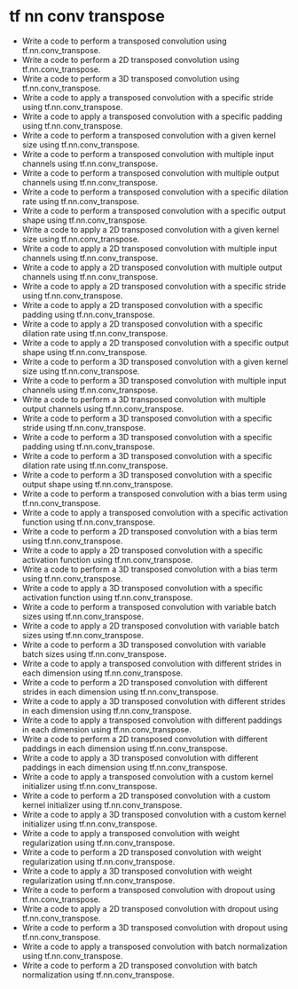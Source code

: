 # tf nn conv transpose

- Write a code to perform a transposed convolution using tf.nn.conv_transpose.
- Write a code to perform a 2D transposed convolution using tf.nn.conv_transpose.
- Write a code to perform a 3D transposed convolution using tf.nn.conv_transpose.
- Write a code to apply a transposed convolution with a specific stride using tf.nn.conv_transpose.
- Write a code to apply a transposed convolution with a specific padding using tf.nn.conv_transpose.
- Write a code to perform a transposed convolution with a given kernel size using tf.nn.conv_transpose.
- Write a code to perform a transposed convolution with multiple input channels using tf.nn.conv_transpose.
- Write a code to perform a transposed convolution with multiple output channels using tf.nn.conv_transpose.
- Write a code to perform a transposed convolution with a specific dilation rate using tf.nn.conv_transpose.
- Write a code to perform a transposed convolution with a specific output shape using tf.nn.conv_transpose.
- Write a code to apply a 2D transposed convolution with a given kernel size using tf.nn.conv_transpose.
- Write a code to apply a 2D transposed convolution with multiple input channels using tf.nn.conv_transpose.
- Write a code to apply a 2D transposed convolution with multiple output channels using tf.nn.conv_transpose.
- Write a code to apply a 2D transposed convolution with a specific stride using tf.nn.conv_transpose.
- Write a code to apply a 2D transposed convolution with a specific padding using tf.nn.conv_transpose.
- Write a code to apply a 2D transposed convolution with a specific dilation rate using tf.nn.conv_transpose.
- Write a code to apply a 2D transposed convolution with a specific output shape using tf.nn.conv_transpose.
- Write a code to perform a 3D transposed convolution with a given kernel size using tf.nn.conv_transpose.
- Write a code to perform a 3D transposed convolution with multiple input channels using tf.nn.conv_transpose.
- Write a code to perform a 3D transposed convolution with multiple output channels using tf.nn.conv_transpose.
- Write a code to perform a 3D transposed convolution with a specific stride using tf.nn.conv_transpose.
- Write a code to perform a 3D transposed convolution with a specific padding using tf.nn.conv_transpose.
- Write a code to perform a 3D transposed convolution with a specific dilation rate using tf.nn.conv_transpose.
- Write a code to perform a 3D transposed convolution with a specific output shape using tf.nn.conv_transpose.
- Write a code to perform a transposed convolution with a bias term using tf.nn.conv_transpose.
- Write a code to apply a transposed convolution with a specific activation function using tf.nn.conv_transpose.
- Write a code to perform a 2D transposed convolution with a bias term using tf.nn.conv_transpose.
- Write a code to apply a 2D transposed convolution with a specific activation function using tf.nn.conv_transpose.
- Write a code to perform a 3D transposed convolution with a bias term using tf.nn.conv_transpose.
- Write a code to apply a 3D transposed convolution with a specific activation function using tf.nn.conv_transpose.
- Write a code to perform a transposed convolution with variable batch sizes using tf.nn.conv_transpose.
- Write a code to apply a 2D transposed convolution with variable batch sizes using tf.nn.conv_transpose.
- Write a code to perform a 3D transposed convolution with variable batch sizes using tf.nn.conv_transpose.
- Write a code to apply a transposed convolution with different strides in each dimension using tf.nn.conv_transpose.
- Write a code to perform a 2D transposed convolution with different strides in each dimension using tf.nn.conv_transpose.
- Write a code to apply a 3D transposed convolution with different strides in each dimension using tf.nn.conv_transpose.
- Write a code to apply a transposed convolution with different paddings in each dimension using tf.nn.conv_transpose.
- Write a code to perform a 2D transposed convolution with different paddings in each dimension using tf.nn.conv_transpose.
- Write a code to apply a 3D transposed convolution with different paddings in each dimension using tf.nn.conv_transpose.
- Write a code to apply a transposed convolution with a custom kernel initializer using tf.nn.conv_transpose.
- Write a code to perform a 2D transposed convolution with a custom kernel initializer using tf.nn.conv_transpose.
- Write a code to apply a 3D transposed convolution with a custom kernel initializer using tf.nn.conv_transpose.
- Write a code to apply a transposed convolution with weight regularization using tf.nn.conv_transpose.
- Write a code to perform a 2D transposed convolution with weight regularization using tf.nn.conv_transpose.
- Write a code to apply a 3D transposed convolution with weight regularization using tf.nn.conv_transpose.
- Write a code to perform a transposed convolution with dropout using tf.nn.conv_transpose.
- Write a code to apply a 2D transposed convolution with dropout using tf.nn.conv_transpose.
- Write a code to perform a 3D transposed convolution with dropout using tf.nn.conv_transpose.
- Write a code to apply a transposed convolution with batch normalization using tf.nn.conv_transpose.
- Write a code to perform a 2D transposed convolution with batch normalization using tf.nn.conv_transpose.